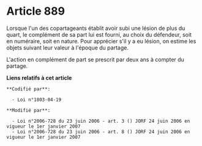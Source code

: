 # Article 889

Lorsque l'un des copartageants établit avoir subi une lésion de plus du quart, le complément de sa part lui est fourni, au
choix du défendeur, soit en numéraire, soit en nature. Pour apprécier s'il y a eu lésion, on estime les objets suivant leur
valeur à l'époque du partage.

L'action en complément de part se prescrit par deux ans à compter du partage.

**Liens relatifs à cet article**

	**Codifié par**:

	  - Loi n°1803-04-19

	**Modifié par**:

	  - Loi n°2006-728 du 23 juin 2006 - art. 3 () JORF 24 juin 2006 en vigueur le 1er janvier 2007
	  - Loi n°2006-728 du 23 juin 2006 - art. 8 () JORF 24 juin 2006 en vigueur le 1er janvier 2007
